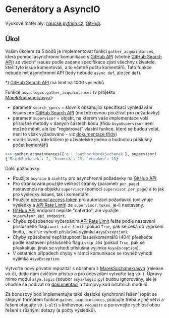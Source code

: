 # Generátory a AsyncIO

Výukové materiály:
[naucse.python.cz](http://naucse.python.cz/2017/mipyt-zima/intro/async/),
[GitHub](https://github.com/pyvec/naucse.python.cz/tree/master/lessons/intro/async).

## Úkol

Vaším úkolem za 5 bodů je implementovat funkci `gather_acquaintances`, která pomocí asynchronní komunikace s [GitHub API] (včetně [GitHub Search API]) ze všech* issues podle zadané specifikace zjistí všechny uživatele, kteří tyto issue komentovali, a to včetně počtu komentářů. Tato funkce nebude mít asynchronní API (tedy nebude `async def`, ale jen `def`).

*) [GitHub Search API] má limit na 1000 výsledků

Funkce `asya.logic.gather_acquaintances` (v projektu [MarekSuchanek/asya]):

* parametr `search_specs` = slovník obsahující specifikaci vyhledávání issues pro [GitHub Search API] (možné rovnou používat pro požadavky)
* parametr `supervisor` = objekt, na kterém vaše implementace volá příslušné metody v daných částech kódu (třídu `AsyaSupervisor` není možné měnit, ale lze "registrovat" vlastní funkce, které se budou volat, není to však vyžadováno - viz [dokumentace třídy](http://asya.readthedocs.io/en/latest/api.html#module-asya.supervisor))
* vrací slovník, kde klíčem je uživatelské jméno a hodnotou příslušný počet komentářů

```python
>>> gather_acquaintances({'q': 'author:MarekSuchanek'}, supervisor)
{'MarekSuchanek': 7, 'hroncok': 15, 'encukou': 10}
```

Další požadavky:

* Použijte `asyncio` a `aiohttp` pro asynchronní požadavky na [GitHub API].
* Pro stránkování použijte velikost stránky (parametr `per_page`) nastavenou na objektu `supervisor` (pomocí `supervisor.per_page`) a to jak pro výsledky issues, tak i komentáře.
* Použijte [personal access token] pro autorizaci požadavků (ovlivňuje výsledky a [API Rate Limit]) ze `supervisor.token`, je-li nastavený.
* [GitHub API] endpoint nepište "natvrdo", ale využijte `supervisor.api_endpoint`.
* Chybu způsobenou vyčerpáním [API Rate Limit] řešte podle nastavení příslušného flagu `wait_rate_limit` (pokud `True`, pak se čeká do vypršení limitu, jinak se vyhodí příslušná vyjímka `AsyaException`).
* Chyby způsobené nepřístupností issue/komentářů (404) přeskočte podle nastavení příslušného flagu `skip_404` (pokud `True`, pak se přeskakuje, jinak se vyhodí příslušná vyjímka `AsyaException`).
* V ostatních případech chyby v rámci komunikace se rovněž vyhodí vyjímka `AsyaException`.

Vytvořte nový privátní repozitář s obsahem z [MarekSuchanek/asya] (release `v0.0`), dejte nám cvičícím přístup a pro odevzdání vytvořte tag `v0.1`. Úpravy mimo modul `asya.logic` (soubor `asya/logic.py`) budou ignorovány, ale je vhodné se podívat na [dokumentaci] a zdrojový kód ostatních modulů.

 Za bonusový bod implementujte také klasické synchronní řešení (opět se stejným formátem funkce `gather_acquaintances`, pracujte třeba v jiné větvi a řešení otagujte `v0.1-alt`) s knihovnou `requests` a porovnejte rychlost obou řešení s různými dotazy (a počty výsledků).

[GitHub API]: https://developer.github.com/v3/
[GitHub Search API]: https://developer.github.com/v3/search/
[personal access token]: https://github.com/blog/1509-personal-api-tokens
[API Rate Limit]: https://developer.github.com/v3/rate_limit/
[MarekSuchanek/asya]: https://github.com/MarekSuchanek/asya
[dokumentaci]: http://asya.readthedocs.io/
